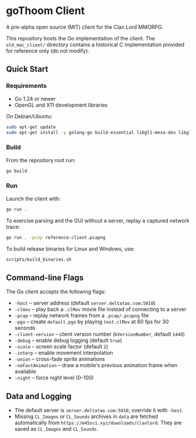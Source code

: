 # goThoom Client

A pre-alpha open source (MIT) client for the Clan Lord MMORPG.

This repository hosts the Go implementation of the client. The
`old_mac_client/` directory contains a historical C implementation provided
for reference only (do not modify).

## Quick Start

### Requirements

- Go 1.24 or newer
- OpenGL and X11 development libraries

On Debian/Ubuntu:

```bash
sudo apt-get update
sudo apt-get install -y golang-go build-essential libgl1-mesa-dev libglu1-mesa-dev xorg-dev
```

### Build

From the repository root run:

```bash
go build
```

### Run

Launch the client with:

```bash
go run .
```

To exercise parsing and the GUI without a server, replay a captured
network trace:

```bash
go run . -pcap reference-client.pcapng
```

To build release binaries for Linux and Windows, use:

```bash
scripts/build_binaries.sh
```

## Command-line Flags

The Go client accepts the following flags:

- `-host` – server address (default `server.deltatao.com:5010`)
- `-clmov` – play back a `.clMov` movie file instead of connecting to a server
- `-pcap` – replay network frames from a `.pcap/.pcapng` file
- `-pgo` – create `default.pgo` by playing `test.clMov` at 60 fps for 30 seconds
- `-client-version` – client version number (`kVersionNumber`, default `1440`)
- `-debug` – enable debug logging (default `true`)
- `-scale` – screen scale factor (default `2`)
- `-interp` – enable movement interpolation
- `-onion` – cross-fade sprite animations
- `-noFastAnimation` – draw a mobile's previous animation frame when available
- `-night` – force night level (0-100)

## Data and Logging

- The default server is `server.deltatao.com:5010`; override it with `-host`.
- Missing `CL_Images` or `CL_Sounds` archives in `data` are fetched automatically from `https://m45sci.xyz/downloads/clanlord`.
  They are saved as `CL_Images` and `CL_Sounds`.

